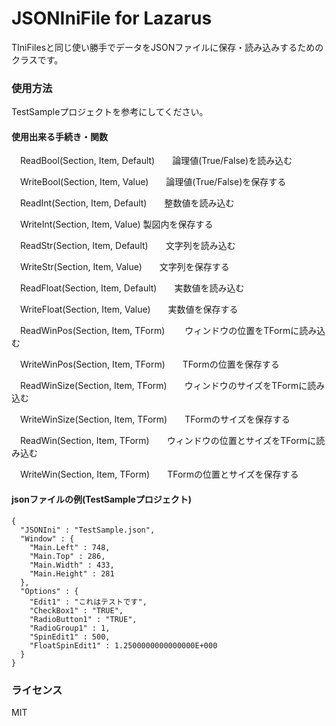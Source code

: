 # JSONIniFile for Lazarus

TIniFilesと同じ使い勝手でデータをJSONファイルに保存・読み込みするためのクラスです。


### 使用方法

TestSampleプロジェクトを参考にしてください。

#### 使用出来る手続き・関数

　ReadBool(Section, Item, Default)　　論理値(True/False)を読み込む

　WriteBool(Section, Item, Value)　　論理値(True/False)を保存する

　ReadInt(Section, Item, Default)　　整数値を読み込む

　WriteInt(Section, Item, Value)   製図内を保存する

　ReadStr(Section, Item, Default)　　文字列を読み込む

　WriteStr(Section, Item, Value)　　文字列を保存する

　ReadFloat(Section, Item, Default)　　実数値を読み込む

　WriteFloat(Section, Item, Value)　　実数値を保存する

　ReadWinPos(Section, Item, TForm)　　 ウィンドウの位置をTFormに読み込む

　WriteWinPos(Section, Item, TForm)　　TFormの位置を保存する

　ReadWinSize(Section, Item, TForm)　　ウィンドウのサイズをTFormに読み込む

　WriteWinSize(Section, Item, TForm)　　TFormのサイズを保存する

　ReadWin(Section, Item, TForm)　　ウィンドウの位置とサイズをTFormに読み込む

　WriteWin(Section, Item, TForm)　　TFormの位置とサイズを保存する

#### jsonファイルの例(TestSampleプロジェクト)

```
{
  "JSONIni" : "TestSample.json",
  "Window" : {
    "Main.Left" : 748,
    "Main.Top" : 286,
    "Main.Width" : 433,
    "Main.Height" : 281
  },
  "Options" : {
    "Edit1" : "これはテストです",
    "CheckBox1" : "TRUE",
    "RadioButton1" : "TRUE",
    "RadioGroup1" : 1,
    "SpinEdit1" : 500,
    "FloatSpinEdit1" : 1.2500000000000000E+000
  }
}
```

### ライセンス

MIT
